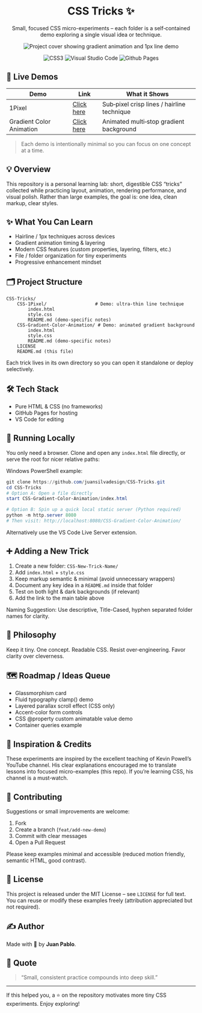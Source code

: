 <div align="center">

# CSS Tricks ✨

Small, focused CSS micro-experiments – each folder is a self‑contained demo exploring a single visual idea or technique.

![Project cover showing gradient animation and 1px line demo](https://i.ibb.co/t7fVQSF/iphone-X-06.webp)

![CSS3](https://img.shields.io/badge/css3-%231572B6.svg?style=for-the-badge&logo=css3&logoColor=white) ![Visual Studio Code](https://img.shields.io/badge/Visual%20Studio%20Code-0078d7.svg?style=for-the-badge&logo=visual-studio-code&logoColor=white) ![Github Pages](https://img.shields.io/badge/github%20pages-121013?style=for-the-badge&logo=github&logoColor=white)

</div>

## 🚀 Live Demos

| Demo | Link | What it Shows |
|------|------|---------------|
| 1Pixel | [Click here](https://juansilvadesign.github.io/CSS-Tricks/CSS-1Pixel/) | Sub‑pixel crisp lines / hairline technique |
| Gradient Color Animation | [Click here](https://juansilvadesign.github.io/CSS-Tricks/CSS-Gradient-Color-Animation/) | Animated multi‑stop gradient background |

> Each demo is intentionally minimal so you can focus on one concept at a time.

## 💡 Overview

This repository is a personal learning lab: short, digestible CSS “tricks” collected while practicing layout, animation, rendering performance, and visual polish. Rather than large examples, the goal is: one idea, clean markup, clear styles.

## ✨ What You Can Learn

* Hairline / 1px techniques across devices
* Gradient animation timing & layering
* Modern CSS features (custom properties, layering, filters, etc.)
* File / folder organization for tiny experiments
* Progressive enhancement mindset

## 🗂 Project Structure

```
CSS-Tricks/
	CSS-1Pixel/                  # Demo: ultra-thin line technique
		index.html
		style.css
		README.md (demo-specific notes)
	CSS-Gradient-Color-Animation/ # Demo: animated gradient background
		index.html
		style.css
		README.md (demo-specific notes)
	LICENSE
	README.md (this file)
```

Each trick lives in its own directory so you can open it standalone or deploy selectively.

## 🛠 Tech Stack

* Pure HTML & CSS (no frameworks)
* GitHub Pages for hosting
* VS Code for editing

## 🧪 Running Locally

You only need a browser. Clone and open any `index.html` file directly, or serve the root for nicer relative paths:

Windows PowerShell example:

```powershell
git clone https://github.com/juansilvadesign/CSS-Tricks.git
cd CSS-Tricks
# Option A: Open a file directly
start CSS-Gradient-Color-Animation/index.html

# Option B: Spin up a quick local static server (Python required)
python -m http.server 8080
# Then visit: http://localhost:8080/CSS-Gradient-Color-Animation/
```

Alternatively use the VS Code Live Server extension.

## ➕ Adding a New Trick

1. Create a new folder: `CSS-New-Trick-Name/`
2. Add `index.html` + `style.css`
3. Keep markup semantic & minimal (avoid unnecessary wrappers)
4. Document any key idea in a `README.md` inside that folder
5. Test on both light & dark backgrounds (if relevant)
6. Add the link to the main table above

Naming Suggestion: Use descriptive, Title-Cased, hyphen separated folder names for clarity.

## 🧭 Philosophy

Keep it tiny. One concept. Readable CSS. Resist over‑engineering. Favor clarity over cleverness.

## 🗺 Roadmap / Ideas Queue

- Glassmorphism card
- Fluid typography clamp() demo
- Layered parallax scroll effect (CSS only)
- Accent-color form controls
- CSS @property custom animatable value demo
- Container queries example

## 🙌 Inspiration & Credits

These experiments are inspired by the excellent teaching of Kevin Powell’s YouTube channel. His clear explanations encouraged me to translate lessons into focused micro-examples (this repo). If you’re learning CSS, his channel is a must‑watch.

## 🤝 Contributing

Suggestions or small improvements are welcome:
1. Fork
2. Create a branch (`feat/add-new-demo`)
3. Commit with clear messages
4. Open a Pull Request

Please keep examples minimal and accessible (reduced motion friendly, semantic HTML, good contrast).

## 📄 License

This project is released under the MIT License – see `LICENSE` for full text. You can reuse or modify these examples freely (attribution appreciated but not required).

## ✍️ Author

Made with 💜 by **Juan Pablo**.

## 📜 Quote

> “Small, consistent practice compounds into deep skill.”

---

If this helped you, a ⭐ on the repository motivates more tiny CSS experiments. Enjoy exploring!
